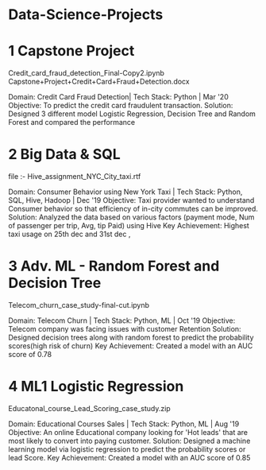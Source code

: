 # Data-Science-Projects
# 1 Capstone Project
Credit_card_fraud_detection_Final-Copy2.ipynb
Capstone+Project+Credit+Card+Fraud+Detection.docx

Domain: Credit Card Fraud Detection| Tech Stack: Python | Mar '20
Objective: To predict the credit card fraudulent transaction. 
Solution: Designed 3 different model Logistic Regression, Decision Tree and Random Forest and compared the performance


# 2 Big Data & SQL
file :- Hive_assignment_NYC_City_taxi.rtf

Domain: Consumer Behavior using New York Taxi | Tech Stack: Python, SQL, Hive, Hadoop | Dec '19
Objective: Taxi provider wanted to understand Consumer behavior so that efficiency of in-city commutes can be improved.
Solution: Analyzed the data based on various factors (payment mode, Num of passenger per trip, Avg, tip Paid) using Hive
Key Achievement: Highest taxi usage on 25th dec and 31st dec , 


# 3 Adv. ML - Random Forest and Decision Tree
Telecom_churn_case_study-final-cut.ipynb

Domain: Telecom Churn | Tech Stack: Python, ML | Oct '19
Objective: Telecom company was facing issues with customer Retention
Solution: Designed decision trees along with random forest to predict the probability scores(high risk of churn) 
Key Achievement: Created a model with an AUC score of 0.78

# 4 ML1 Logistic Regression
Educatonal_course_Lead_Scoring_case_study.zip

Domain: Educational Courses Sales | Tech Stack: Python, ML | Aug '19
Objective: An online Educational company looking for 'Hot leads' that are most likely to convert into paying customer.
Solution: Designed a machine learning model via logistic regression to predict the probability scores or lead Score.
Key Achievement: Created a model with an AUC score of 0.85
